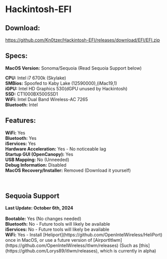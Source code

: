 # Hackintosh-EFI
## Download:
https://github.com/Kn0tzer/Hackintosh-EFI/releases/download/EFI/EFI.zip

## Specs:
<b>MacOS Version:</b> Sonoma/Sequoia (Read Sequoia Support below)
<p><b>CPU:</b> Intel i7 6700k (Skylake)<br>
<b>SMBios:</b> Spoofed to Kaby Lake (12590000),(iMac19,1)<br>
<b>iGPU:</b> Intel HD Graphics 530(dGPU unused by Hackintosh)<br>
<b>SSD:</b> CT1000BX500SSD1<br>
<b>WiFi:</b> Intel Dual Band Wireless-AC 7265<br>
<b>Bluetooth:</b> Intel</p>

## Features:
<p><b>WiFi:</b> Yes<br>
<b>Bluetooth:</b> Yes<br>
<b>iServices:</b> Yes<br>
<b>Hardware Acceleration:</b> Yes - No noticeable lag<br>
<b>Startup GUI (OpenCanopy):</b> Yes<br>
<b>USB Mapping:</b> No (Unneeded)<br>
<b>Debug Information:</b> Disabled<br>
<b>MacOS Recovery/Installer:</b> Removed (Download it yourself)</p><br>

## Sequoia Support
<p><b>Last Update: October 6th, 2024</b><br>
<br>
<b>Bootable:</b> Yes (No changes needed)<br>
<b>Bluetooth:</b> No - Future tools will likely be available<br>
<b>iServices:</b> No - Future tools will likely be available<br>
<b>WiFi:</b> Yes - Install [Heliport](https://github.com/OpenIntelWireless/HeliPort) once in MacOS, or use a future version of [Airportltlwm](https://github.com/OpenIntelWireless/itlwm/releases) (Such as [this](https://github.com/Lorys89/itlwm/releases), which is currently in alpha)<br>
</p>

